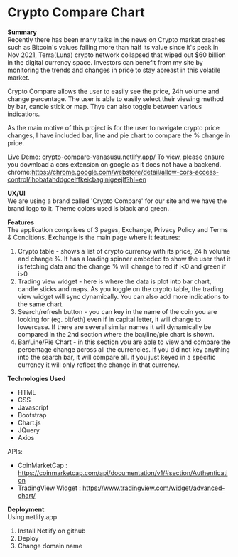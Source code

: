 # Crypto Compare Chart
<b>Summary</b><br>
Recently there has been many talks in the news on Crypto market crashes such as Bitcoin's values falling more than half its value since it's peak in Nov 2021, Terra(Luna) crypto network collapsed that wiped out $60 billion in the digital currency space.
Investors can benefit from my site by monitoring the trends and changes in price to stay abreast in this volatile market.

Crypto Compare allows the user to easily see the price, 24h volume and change percentage. The user is able to easily select their viewing method by bar, candle stick or map. Thye can also toggle between various indicatiors.

As the main motive of this project is for the user to navigate crypto price changes, I have included bar, line and pie chart to compare the % change in price.

Live Demo: crypto-compare-vanasusu.netlify.app/
To view, please ensure you download a cors extension on google as it does not have a backend. 
chrome:https://chrome.google.com/webstore/detail/allow-cors-access-control/lhobafahddgcelffkeicbaginigeejlf?hl=en

<b>UX/UI</b><br>
We are using a brand called 'Crypto Compare' for our site and we have the brand logo to it.
Theme colors used is black and green.

<b> Features </b><br>
The application comprises of 3 pages, Exchange, Privacy Policy and Terms & Conditions.
Exchange is the main page where it features:
1. Crypto table - shows a list of crypto currency with its price, 24 h volume and change %. It has a loading spinner embeded to show the user that it is fetching data and the change % will change to red if i<0 and green if i>0
2. Trading view widget - here is where the data is plot into bar chart, candle sticks and maps. As you toggle on the crypto table, the trading view widget will sync dynamically. You can also add more indications to the same chart.
3. Search/refresh button - you can key in the name of the coin you are looking for (eg. bit/eth) even if in capital letter, it will change to lowercase. If there are several similar names it will dynamically be compared in the 2nd section where the bar/line/pie chart is shown.
4. Bar/Line/Pie Chart - in this section you are able to view and compare the percentage change across all the currencies. If you did not key anything into the search bar, it will compare all. if you just keyed in a specific currency it will only reflect the change in that currency. 

<b> Technologies Used</b>
- HTML
- CSS
- Javascript
- Bootstrap
- Chart.js
- JQuery
- Axios

APIs:
- CoinMarketCap : https://coinmarketcap.com/api/documentation/v1/#section/Authentication
- TradingView Widget : https://www.tradingview.com/widget/advanced-chart/

<b>Deployment</b><br>
Using netlify.app
1. Install Netlify on github
2. Deploy
3. Change domain name
